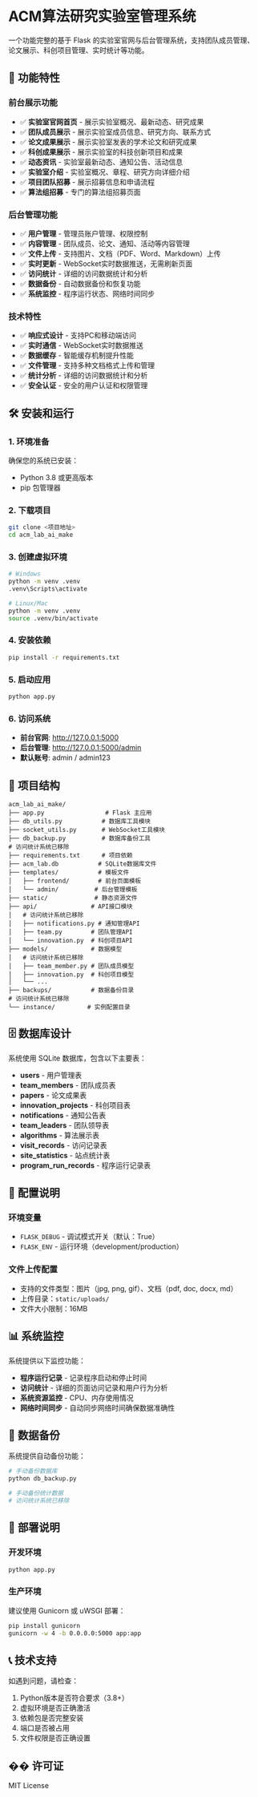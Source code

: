# ACM算法研究实验室管理系统

一个功能完整的基于 Flask 的实验室官网与后台管理系统，支持团队成员管理、论文展示、科创项目管理、实时统计等功能。

## 🚀 功能特性

### 前台展示功能
- ✅ **实验室官网首页** - 展示实验室概况、最新动态、研究成果
- ✅ **团队成员展示** - 展示实验室成员信息、研究方向、联系方式
- ✅ **论文成果展示** - 展示实验室发表的学术论文和研究成果
- ✅ **科创成果展示** - 展示实验室的科技创新项目和成果
- ✅ **动态资讯** - 实验室最新动态、通知公告、活动信息
- ✅ **实验室介绍** - 实验室概况、章程、研究方向详细介绍
- ✅ **项目团队招募** - 展示招募信息和申请流程
- ✅ **算法组招募** - 专门的算法组招募页面

### 后台管理功能
- ✅ **用户管理** - 管理员账户管理、权限控制
- ✅ **内容管理** - 团队成员、论文、通知、活动等内容管理
- ✅ **文件上传** - 支持图片、文档（PDF、Word、Markdown）上传
- ✅ **实时更新** - WebSocket实时数据推送，无需刷新页面
- ✅ **访问统计** - 详细的访问数据统计和分析
- ✅ **数据备份** - 自动数据备份和恢复功能
- ✅ **系统监控** - 程序运行状态、网络时间同步

### 技术特性
- ✅ **响应式设计** - 支持PC和移动端访问
- ✅ **实时通信** - WebSocket实时数据推送
- ✅ **数据缓存** - 智能缓存机制提升性能
- ✅ **文件管理** - 支持多种文档格式上传和管理
- ✅ **统计分析** - 详细的访问数据统计和分析
- ✅ **安全认证** - 安全的用户认证和权限管理

## 🛠️ 安装和运行

### 1. 环境准备
确保您的系统已安装：
- Python 3.8 或更高版本
- pip 包管理器

### 2. 下载项目
```bash
git clone <项目地址>
cd acm_lab_ai_make
```

### 3. 创建虚拟环境
```bash
# Windows
python -m venv .venv
.venv\Scripts\activate

# Linux/Mac
python -m venv .venv
source .venv/bin/activate
```

### 4. 安装依赖
```bash
pip install -r requirements.txt
```

### 5. 启动应用
```bash
python app.py
```

### 6. 访问系统
- **前台官网**: http://127.0.0.1:5000
- **后台管理**: http://127.0.0.1:5000/admin
- **默认账号**: admin / admin123

## 📁 项目结构

```
acm_lab_ai_make/
├── app.py                 # Flask 主应用
├── db_utils.py           # 数据库工具模块
├── socket_utils.py       # WebSocket工具模块
├── db_backup.py          # 数据库备份工具
# 访问统计系统已移除
├── requirements.txt      # 项目依赖
├── acm_lab.db           # SQLite数据库文件
├── templates/           # 模板文件
│   ├── frontend/        # 前台页面模板
│   └── admin/          # 后台管理模板
├── static/             # 静态资源文件
├── api/               # API接口模块
│   # 访问统计系统已移除
│   ├── notifications.py # 通知管理API
│   ├── team.py        # 团队管理API
│   └── innovation.py  # 科创项目API
├── models/            # 数据模型
│   # 访问统计系统已移除
│   ├── team_member.py # 团队成员模型
│   ├── innovation.py  # 科创项目模型
│   └── ...
├── backups/           # 数据备份目录
# 访问统计系统已移除
└── instance/         # 实例配置目录
```

## 🗄️ 数据库设计

系统使用 SQLite 数据库，包含以下主要表：

- **users** - 用户管理表
- **team_members** - 团队成员表
- **papers** - 论文成果表
- **innovation_projects** - 科创项目表
- **notifications** - 通知公告表
- **team_leaders** - 团队领导表
- **algorithms** - 算法展示表
- **visit_records** - 访问记录表
- **site_statistics** - 站点统计表
- **program_run_records** - 程序运行记录表

## 🔧 配置说明

### 环境变量
- `FLASK_DEBUG` - 调试模式开关（默认：True）
- `FLASK_ENV` - 运行环境（development/production）

### 文件上传配置
- 支持的文件类型：图片（jpg, png, gif）、文档（pdf, doc, docx, md）
- 上传目录：`static/uploads/`
- 文件大小限制：16MB

## 📊 系统监控

系统提供以下监控功能：
- **程序运行记录** - 记录程序启动和停止时间
- **访问统计** - 详细的页面访问记录和用户行为分析
- **系统资源监控** - CPU、内存使用情况
- **网络时间同步** - 自动同步网络时间确保数据准确性

## 🔄 数据备份

系统提供自动备份功能：
```bash
# 手动备份数据库
python db_backup.py

# 手动备份统计数据
# 访问统计系统已移除
```

## 🚀 部署说明

### 开发环境
```bash
python app.py
```

### 生产环境
建议使用 Gunicorn 或 uWSGI 部署：
```bash
pip install gunicorn
gunicorn -w 4 -b 0.0.0.0:5000 app:app
```

## 📞 技术支持

如遇到问题，请检查：
1. Python版本是否符合要求（3.8+）
2. 虚拟环境是否正确激活
3. 依赖包是否完整安装
4. 端口是否被占用
5. 文件权限是否正确设置

## �� 许可证

MIT License 